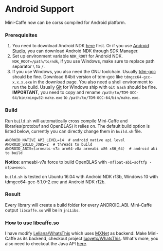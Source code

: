 Android Support
===============

Mini-Caffe now can be corss compiled for Android platform.

### Prerequisites

1. You need to download Android NDK [here](https://developer.android.com/ndk/downloads/index.html) first. Or if you use [Android Studio](https://developer.android.com/studio/index.html), you can download Android NDK through SDK Manager.
2. Set up environment variable `NDK_ROOT` for Android NDK. `NDK_ROOT=/path/to/ndk`, if you use Windows, make sure to replace path separator `\` to `/`.
3. If you use Windows, you also need the GNU toolchain. Usually [tdm-gcc](http://tdm-gcc.tdragon.net/download) should be fine. Download 64bit version of tdm-gcc like `tdmgcc64-gcc-x.x.x.exe` in the download page. You also need a shell environment to run the build. Usually [Git](https://git-scm.com/downloads) for Windows ship with `Git Bash` should be fine. **IMPORTANT**, you need to copy and rename `/path/to/TDM-GCC-64/bin/mingw32-make.exe` to `/path/to/TDM-GCC-64/bin/make.exe`.

### Build

Run `build.sh` will automatically cross compile Mini-Caffe and libraries(protobuf and OpenBLAS) it relies on. The default build option is listed below, currently you can directly change them in `build.sh` file.

```
ANDROID_NATIVE_API_LEVEL=14  # android native api level
ANDROID_BUILD_JOBS=2  # threads to build
ANDROID_ABIS=(armeabi-v7a arm64-v8a armeabi x86 x86_64)  # android abi to build
```

**Notice**: armeabi-v7a force to build OpenBLAS with `-mfloat-abi=softfp -mfpu=neon`.

`build.sh` is tested on Ubuntu 16.04 with Android NDK r13b, Windows 10 with tdmgcc64-gcc-5.1.0-2.exe and Android NDK r12b.

### Result

Every library will create a build folder for every ANDROID_ABI. Mini-Caffe output `libcaffe.so` will be in `jniLibs`.

### How to use libcaffe.so

I have modify [Leliana/WhatsThis](https://github.com/Leliana/WhatsThis) which uses [MXNet](https://github.com/dmlc/mxnet) as backend. Make Mini-Caffe as its backend, checkout project [luoyetx/WhatsThis](https://github.com/luoyetx/WhatsThis). What's more, you also need to checkout the Java API [here](../java).
